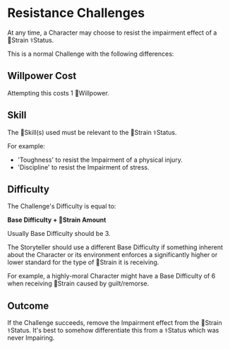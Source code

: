 # Resistance Challenges
At any time, a Character may choose to resist the impairment effect of a 💢Strain ⚕️Status.

This is a normal Challenge with the following differences:

## Willpower Cost
Attempting this costs 1 🌠Willpower.

## Skill
The 🧰Skill(s) used must be relevant to the 💢Strain ⚕️Status.

For example:
- 'Toughness' to resist the Impairment of a physical injury.
- 'Discipline' to resist the Impairment of stress.

## Difficulty
The Challenge's Difficulty is equal to:

**Base Difficulty + 💢Strain Amount** 

Usually Base Difficulty should be 3.

The Storyteller should use a different Base Difficulty if something inherent about the Character or its environment enforces a significantly higher or lower standard for the type of 💢Strain it is receiving.

For example, a highly-moral Character might have a Base Difficulty of 6 when receiving 💢Strain caused by guilt/remorse.

## Outcome
If the Challenge succeeds, remove the Impairment effect from the 💢Strain ⚕️Status.
<span class="subline">It's best to somehow differentiate this from a ⚕️Status which was never Impairing.</span>
